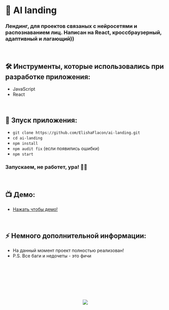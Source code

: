 <h1> 
     🖤 AI landing
</h1>

<h3>
Лендинг, для проектов связаных с нейросетями и распознаванием лиц. Написан на React, кроссбраузерный, адаптивный и лагающий))
</h3>


</br>



<h2>
  🛠️ Инструменты, которые использовались при разработке приложения:
</h2>

- JavaScript
- React



</br>



<h2>
  🚀 Зпуск приложения:
</h2>

- `git clone https://github.com/ElishaFlacon/ai-landing.git`
- `cd ai-landing`
- `npm install`
- `npm audit fix` (если появились ошибки)
- `npm start`
<h3>
    Запускаем, не работет, ура! 🗿🚬
</h3>



</br>



<h2>
 📺 Демо:
</h2>

- <a href="https://elishaflacon.github.io/ai-landing/">Нажать чтобы демо!</a>



</br>



<h2>
⚡ Немного дополнительной информации:
</h2>

- На данный момент проект полностью реализован!
- P.S. Все баги и недочеты - это фичи




<br/>
<br/>
<br/>
<br/>
<br/>
<br/>



<p align="center">
  <img src="https://capsule-render.vercel.app/api?type=waving&color=d179b8&height=64&section=footer"/>
</p>
